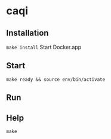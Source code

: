 # caqi

## Installation

`make install` 
Start Docker.app

## Start

`make ready && source env/bin/activate`

## Run



## Help

`make`